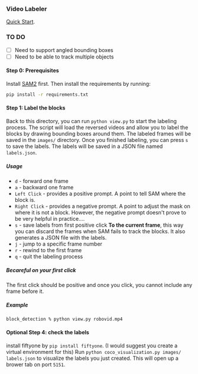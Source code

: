 ### Video Labeler
[Quick Start](#step-0-prerequisites).

### TO DO 
- [ ] Need to support angled bounding boxes
- [ ] Need to be able to track multiple objects

#### Step 0: Prerequisites
Install [SAM2](https://github.com/facebookresearch/sam2) first.
Then install the requirements by running:
```bash
pip install -r requirements.txt
```

#### Step 1: Label the blocks
Back to this directory, you can run `python view.py` to start the labeling process. The script will load the reversed videos and allow you to label the blocks by drawing bounding boxes around them. The labeled frames will be saved in the `images/` directory. Once you finished labeling, you can press `s` to save the labels. The labels will be saved in a JSON file named `labels.json`.

##### Usage
- `d` - forward one frame
- `a` - backward one frame
- `Left Click` - provides a positive prompt. A point to tell SAM where the block is.
- `Right Click` - provides a negative prompt. A point to adjust the mask on where it is not a block. However, the negative prompt doesn't prove to be very helpful in practice.... 
- `s` - save labels from first positive click **To the current frame**, this way you can discard the frames when SAM fails to track the blocks. It also generates a JSON file with the labels.
- `j` - jump to a specific frame number
- `r` - rewind to the first frame
- `q` - quit the labeling process

##### Becareful on your first click
The first click should be positive and once you click, you cannot include any frame before it.

##### Example
```bash
block_detection % python view.py robovid.mp4
```

#### Optional Step 4: check the labels
install fiftyone by `pip install fiftyone`. (I would suggest you create a virtual environment for this)
Run `python coco_visualization.py images/ labels.json` to visualize the labels you just created. This will open up a brower tab on port `5151`.
